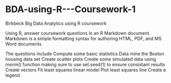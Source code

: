# BDA-using-R---Coursework-1
Birkbeck Big Data Analytics using R coursework

Using R, answer coursework questions in an R Markdown document. Markdown is a simple formatting syntax for authoring HTML, PDF, and MS Word documents.

The questions include
Compute some basic statistics
Data mine the Boston housing data set
    Create scatter plots
Create some simulated data using rnorm() function making sure to use set.seed(1) to ensure consistant results
    Create vectors
    Fit least squares linear model
    Plot least squares line
    Create a legend 
    
